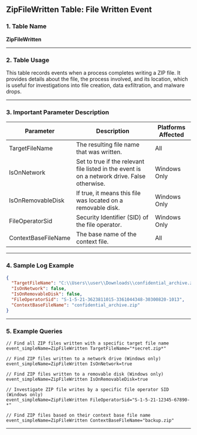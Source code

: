 ## ZipFileWritten Table: File Written Event

### 1. Table Name
**ZipFileWritten**

---

### 2. Table Usage
This table records events when a process completes writing a ZIP file. It provides details about the file, the process involved, and its location, which is useful for investigations into file creation, data exfiltration, and malware drops.

---

### 3. Important Parameter Description

| Parameter           | Description                                                                                  | Platforms Affected |
|---------------------|----------------------------------------------------------------------------------------------|--------------------|
| TargetFileName      | The resulting file name that was written.                                          | All                |
| IsOnNetwork         | Set to true if the relevant file listed in the event is on a network drive. False otherwise. | Windows Only       |
| IsOnRemovableDisk   | If true, it means this file was located on a removable disk.                         | Windows Only       |
| FileOperatorSid     | Security Identifier (SID) of the file operator.                                    | Windows Only       |
| ContextBaseFileName | The base name of the context file.                                                 | All                |

---

### 4. Sample Log Example

```json
{
  "TargetFileName": "C:\\Users\\user\\Downloads\\confidential_archive.zip",
  "IsOnNetwork": false,
  "IsOnRemovableDisk": false,
  "FileOperatorSid": "S-1-5-21-3623811015-3361044348-30300820-1013",
  "ContextBaseFileName": "confidential_archive.zip"
}
```

---

### 5. Example Queries
```xql
// Find all ZIP files written with a specific target file name
event_simpleName=ZipFileWritten TargetFileName="*secret.zip*"

// Find ZIP files written to a network drive (Windows only)
event_simpleName=ZipFileWritten IsOnNetwork=true

// Find ZIP files written to a removable disk (Windows only)
event_simpleName=ZipFileWritten IsOnRemovableDisk=true

// Investigate ZIP file writes by a specific file operator SID (Windows only)
event_simpleName=ZipFileWritten FileOperatorSid="S-1-5-21-12345-67890-*"

// Find ZIP files based on their context base file name
event_simpleName=ZipFileWritten ContextBaseFileName="backup.zip"
```
---

